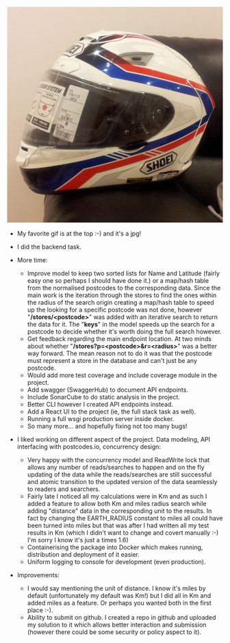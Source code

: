 ![Shoei](https://github.com/AlirezaTorabi/tdc-stores/blob/master/Shoei.jpg)

* My favorite gif is at the top :-) and it's a jpg!
* I did the backend task.
* More time:
    * Improve model to keep two sorted lists for Name 
    and Latitude (fairly easy one so perhaps I should have done it.)
    or a map/hash table from the normalised postcodes to the 
    corresponding data.
    Since the main work is the iteration through the stores 
    to find 
    the ones within the radius of the search origin 
    creating a map/hash table to speed up the looking for 
    a specific postcode was not done, however "**/stores/\<postcode\>**" 
    was added with an iterative search to return the data for it. 
    The "**keys**" in the model speeds up the search for a postcode to 
    decide whether it's worth doing the full search however.
    * Get feedback regarding the main endpoint location. 
    At two minds about whether 
    "**/stores?p=\<postcode\>&r=\<radius\>**" was a better way forward.
    The mean reason not to do it was that the postcode must represent
    a store in the database and can't just be any postcode.
    * Would add more test coverage and include coverage 
    module in the project.
    * Add swagger (SwaggerHub) to document API endpoints.
    * Include SonarCube to do static analysis in the project.
    * Better CLI however I created API endpoints instead.
    * Add a React UI to the project (ie, the full stack task as well).
    * Running a full wsgi production server inside docker.
    * So many more... and hopefully fixing not too many bugs!
    
* I liked working on different aspect of the project. Data modeling, 
API interfacing with postcodes.io, concurrency design:
    * Very happy with the concurrency model and ReadWrite lock 
    that allows any number of reads/searches to happen and on 
    the fly updating 
    of the data while the reads/searches are still successful 
    and atomic transition to the updated version 
    of the data seamlessly to 
    readers and searchers.
    * Fairly late I noticed all my calculations were in Km and as such 
    I added a feature to allow both Km and miles radius search while
    adding "distance" data in the corresponding unit to the results.
    In fact by changing the EARTH_RADIUS constant to miles all could 
    have been turned into miles but that was after I had written
    all my test results in Km (which I didn't want to 
    change and covert manually :-) 
    I'm sorry I know it's just a times 1.6)
    * Containerising the package into Docker which makes running,
    distribution and deployment of it easier.
    * Uniform logging to console for development (even production).
    
* Improvements: 
    * I would say mentioning the unit of distance. I know it's miles
    by default (unfortunately my default was Km!) 
    but I did all in Km and added miles as a feature.
    Or perhaps you wanted both in the first place :-).
    * Ability to submit on github. I created a repo in github and uploaded my solution to it
    which allows better interaction and submission (however there could be
    some security or policy aspect to it).
